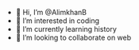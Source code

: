 - 👋 Hi, I’m @AlimkhanB
- 👀 I’m interested in coding
- 🌱 I’m currently learning history
- 💞️ I’m looking to collaborate on web


<!---
AlimkhanB/AlimkhanB is a ✨ special ✨ repository because its `README.md` (this file) appears on your GitHub profile.
You can click the Preview link to take a look at your changes.
--->
